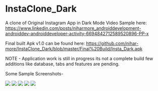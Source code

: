 # InstaClone_Dark
A clone of Original Instagram App in Dark Mode
Video Sample here: https://www.linkedin.com/posts/niharmore_androiddevelopment-androiddev-androiddeveloper-activity-6694842712589520896-PP-x

Final built Apk v1.0 can be found here: https://github.com/nihar-more/InstaClone_Dark/blob/master/Final%20Build/Insta_Dark.apk

NOTE - Application work is still in progress its not a complete build few additions like database, tabs and features are pending.

Some Sample Screenshots-

![](images/pic5.jpeg)
![](images/pic4.jpeg)
![](images/pic3.jpeg)
![](images/pic2.jpeg)
![](images/pic1.jpeg)
